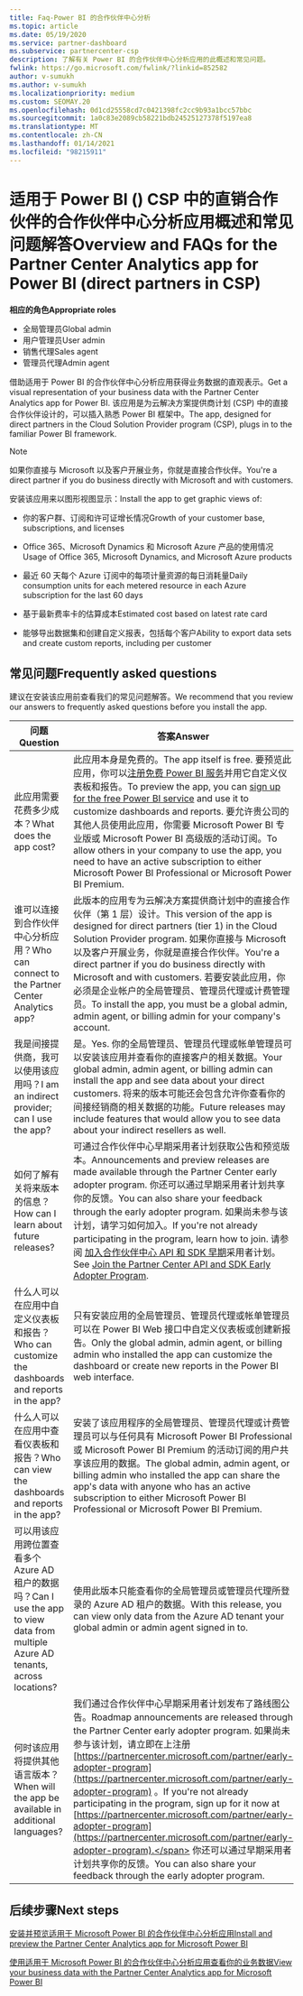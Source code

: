 ```yaml
---
title: Faq-Power BI 的合作伙伴中心分析
ms.topic: article
ms.date: 05/19/2020
ms.service: partner-dashboard
ms.subservice: partnercenter-csp
description: 了解有关 Power BI 的合作伙伴中心分析应用的此概述和常见问题。
fwlink: https://go.microsoft.com/fwlink/?linkid=852582
author: v-sumukh
ms.author: v-sumukh
ms.localizationpriority: medium
ms.custom: SEOMAY.20
ms.openlocfilehash: 0d1cd25558cd7c0421398fc2cc9b93a1bcc57bbc
ms.sourcegitcommit: 1a0c83e2089cb58221bdb24525127378f5197ea8
ms.translationtype: MT
ms.contentlocale: zh-CN
ms.lasthandoff: 01/14/2021
ms.locfileid: "98215911"
---
```

# <a name="overview-and-faqs-for-the-partner-center-analytics-app-for-power-bi-direct-partners-in-csp"></a><span data-ttu-id="92438-103">适用于 Power BI () CSP 中的直销合作伙伴的合作伙伴中心分析应用概述和常见问题解答</span><span class="sxs-lookup"><span data-stu-id="92438-103">Overview and FAQs for the Partner Center Analytics app for Power BI (direct partners in CSP)</span></span>



<span data-ttu-id="92438-104">**相应的角色**</span><span class="sxs-lookup"><span data-stu-id="92438-104">**Appropriate roles**</span></span>

- <span data-ttu-id="92438-105">全局管理员</span><span class="sxs-lookup"><span data-stu-id="92438-105">Global admin</span></span>
- <span data-ttu-id="92438-106">用户管理员</span><span class="sxs-lookup"><span data-stu-id="92438-106">User admin</span></span>
- <span data-ttu-id="92438-107">销售代理</span><span class="sxs-lookup"><span data-stu-id="92438-107">Sales agent</span></span>
- <span data-ttu-id="92438-108">管理员代理</span><span class="sxs-lookup"><span data-stu-id="92438-108">Admin agent</span></span>

<span data-ttu-id="92438-109">借助适用于 Power BI 的合作伙伴中心分析应用获得业务数据的直观表示。</span><span class="sxs-lookup"><span data-stu-id="92438-109">Get a visual representation of your business data with the Partner Center Analytics app for Power BI.</span></span> <span data-ttu-id="92438-110">该应用是为云解决方案提供商计划 (CSP) 中的直接合作伙伴设计的，可以插入熟悉 Power BI 框架中。</span><span class="sxs-lookup"><span data-stu-id="92438-110">The app, designed for direct partners in the Cloud Solution Provider program (CSP), plugs in to the familiar Power BI framework.</span></span>

> [!NOTE]  
> <span data-ttu-id="92438-111">如果你直接与 Microsoft 以及客户开展业务，你就是直接合作伙伴。</span><span class="sxs-lookup"><span data-stu-id="92438-111">You're a direct partner if you do business directly with Microsoft and with customers.</span></span>

<span data-ttu-id="92438-112">安装该应用来以图形视图显示：</span><span class="sxs-lookup"><span data-stu-id="92438-112">Install the app to get graphic views of:</span></span>

- <span data-ttu-id="92438-113">你的客户群、订阅和许可证增长情况</span><span class="sxs-lookup"><span data-stu-id="92438-113">Growth of your customer base, subscriptions, and licenses</span></span>

- <span data-ttu-id="92438-114">Office 365、Microsoft Dynamics 和 Microsoft Azure 产品的使用情况</span><span class="sxs-lookup"><span data-stu-id="92438-114">Usage of Office 365, Microsoft Dynamics, and Microsoft Azure products</span></span>

- <span data-ttu-id="92438-115">最近 60 天每个 Azure 订阅中的每项计量资源的每日消耗量</span><span class="sxs-lookup"><span data-stu-id="92438-115">Daily consumption units for each metered resource in each Azure subscription for the last 60 days</span></span>

- <span data-ttu-id="92438-116">基于最新费率卡的估算成本</span><span class="sxs-lookup"><span data-stu-id="92438-116">Estimated cost based on latest rate card</span></span>

- <span data-ttu-id="92438-117">能够导出数据集和创建自定义报表，包括每个客户</span><span class="sxs-lookup"><span data-stu-id="92438-117">Ability to export data sets and create custom reports, including per customer</span></span>

## <a name="frequently-asked-questions"></a><span data-ttu-id="92438-118">常见问题</span><span class="sxs-lookup"><span data-stu-id="92438-118">Frequently asked questions</span></span>

<span data-ttu-id="92438-119">建议在安装该应用前查看我们的常见问题解答。</span><span class="sxs-lookup"><span data-stu-id="92438-119">We recommend that you review our answers to frequently asked questions before you install the app.</span></span>

| <span data-ttu-id="92438-120">**问题**</span><span class="sxs-lookup"><span data-stu-id="92438-120">**Question**</span></span> | <span data-ttu-id="92438-121">**答案**</span><span class="sxs-lookup"><span data-stu-id="92438-121">**Answer**</span></span> |
| --- | ---------- |
| <span data-ttu-id="92438-122">此应用需要花费多少成本？</span><span class="sxs-lookup"><span data-stu-id="92438-122">What does the app cost?</span></span> | <span data-ttu-id="92438-123">此应用本身是免费的。</span><span class="sxs-lookup"><span data-stu-id="92438-123">The app itself is free.</span></span> <span data-ttu-id="92438-124">要预览此应用，你可以[注册免费 Power BI 服务](https://go.microsoft.com/fwlink/p/?linkid=845347)并用它自定义仪表板和报告。</span><span class="sxs-lookup"><span data-stu-id="92438-124">To preview the app, you can [sign up for the free Power BI service](https://go.microsoft.com/fwlink/p/?linkid=845347) and use it to customize dashboards and reports.</span></span> <span data-ttu-id="92438-125">要允许贵公司的其他人员使用此应用，你需要 Microsoft Power BI 专业版或 Microsoft Power BI 高级版的活动订阅。</span><span class="sxs-lookup"><span data-stu-id="92438-125">To allow others in your company to use the app, you need to have an active subscription to either Microsoft Power BI Professional or Microsoft Power BI Premium.</span></span> |
| <span data-ttu-id="92438-126">谁可以连接到合作伙伴中心分析应用？</span><span class="sxs-lookup"><span data-stu-id="92438-126">Who can connect to the Partner Center Analytics app?</span></span> | <span data-ttu-id="92438-127">此版本的应用专为云解决方案提供商计划中的直接合作伙伴（第 1 层）设计。</span><span class="sxs-lookup"><span data-stu-id="92438-127">This version of the app is designed for direct partners (tier 1) in the Cloud Solution Provider program.</span></span> <span data-ttu-id="92438-128">如果你直接与 Microsoft 以及客户开展业务，你就是直接合作伙伴。</span><span class="sxs-lookup"><span data-stu-id="92438-128">You're a direct partner if you do business directly with Microsoft and with customers.</span></span> <span data-ttu-id="92438-129">若要安装此应用，你必须是企业帐户的全局管理员、管理员代理或计费管理员。</span><span class="sxs-lookup"><span data-stu-id="92438-129">To install the app, you must be a global admin, admin agent, or billing admin for your company's account.</span></span> |
| <span data-ttu-id="92438-130">我是间接提供商，我可以使用该应用吗？</span><span class="sxs-lookup"><span data-stu-id="92438-130">I am an indirect provider; can I use the app?</span></span> | <span data-ttu-id="92438-131">是。</span><span class="sxs-lookup"><span data-stu-id="92438-131">Yes.</span></span> <span data-ttu-id="92438-132">你的全局管理员、管理员代理或帐单管理员可以安装该应用并查看你的直接客户的相关数据。</span><span class="sxs-lookup"><span data-stu-id="92438-132">Your global admin, admin agent, or billing admin can install the app and see data about your direct customers.</span></span> <span data-ttu-id="92438-133">将来的版本可能还会包含允许你查看你的间接经销商的相关数据的功能。</span><span class="sxs-lookup"><span data-stu-id="92438-133">Future releases may include features that would allow you to see data about your indirect resellers as well.</span></span> |
| <span data-ttu-id="92438-134">如何了解有关将来版本的信息？</span><span class="sxs-lookup"><span data-stu-id="92438-134">How can I learn about future releases?</span></span> | <span data-ttu-id="92438-135">可通过合作伙伴中心早期采用者计划获取公告和预览版本。</span><span class="sxs-lookup"><span data-stu-id="92438-135">Announcements and preview releases are made available through the Partner Center early adopter program.</span></span> <span data-ttu-id="92438-136">你还可以通过早期采用者计划共享你的反馈。</span><span class="sxs-lookup"><span data-stu-id="92438-136">You can also share your feedback through the early adopter program.</span></span> <span data-ttu-id="92438-137">如果尚未参与该计划，请学习如何加入。</span><span class="sxs-lookup"><span data-stu-id="92438-137">If you're not already participating in the program, learn how to join.</span></span> <span data-ttu-id="92438-138">请参阅 [加入合作伙伴中心 API 和 SDK 早期](/partner-center/develop/early-adopter-program)采用者计划。</span><span class="sxs-lookup"><span data-stu-id="92438-138">See [Join the Partner Center API and SDK Early Adopter Program](/partner-center/develop/early-adopter-program).</span></span>  |
| <span data-ttu-id="92438-139">什么人可以在应用中自定义仪表板和报告？</span><span class="sxs-lookup"><span data-stu-id="92438-139">Who can customize the dashboards and reports in the app?</span></span> | <span data-ttu-id="92438-140">只有安装应用的全局管理员、管理员代理或帐单管理员可以在 Power BI Web 接口中自定义仪表板或创建新报告。</span><span class="sxs-lookup"><span data-stu-id="92438-140">Only the global admin, admin agent, or billing admin who installed the app can customize the dashboard or create new reports in the Power BI web interface.</span></span> |
| <span data-ttu-id="92438-141">什么人可以在应用中查看仪表板和报告？</span><span class="sxs-lookup"><span data-stu-id="92438-141">Who can view the dashboards and reports in the app?</span></span> | <span data-ttu-id="92438-142">安装了该应用程序的全局管理员、管理员代理或计费管理员可以与任何具有 Microsoft Power BI Professional 或 Microsoft Power BI Premium 的活动订阅的用户共享该应用的数据。</span><span class="sxs-lookup"><span data-stu-id="92438-142">The global admin, admin agent, or billing admin who installed the app can share the app's data with anyone who has an active subscription to either Microsoft Power BI Professional or Microsoft Power BI Premium.</span></span> |
| <span data-ttu-id="92438-143">可以用该应用跨位置查看多个 Azure AD 租户的数据吗？</span><span class="sxs-lookup"><span data-stu-id="92438-143">Can I use the app to view data from multiple Azure AD tenants, across locations?</span></span> | <span data-ttu-id="92438-144">使用此版本只能查看你的全局管理员或管理员代理所登录的 Azure AD 租户的数据。</span><span class="sxs-lookup"><span data-stu-id="92438-144">With this release, you can view only data from the Azure AD tenant your global admin or admin agent signed in to.</span></span> | 
| <span data-ttu-id="92438-145">何时该应用将提供其他语言版本？</span><span class="sxs-lookup"><span data-stu-id="92438-145">When will the app be available in additional languages?</span></span> | <span data-ttu-id="92438-146">我们通过合作伙伴中心早期采用者计划发布了路线图公告。</span><span class="sxs-lookup"><span data-stu-id="92438-146">Roadmap announcements are released through the Partner Center early adopter program.</span></span> <span data-ttu-id="92438-147">如果尚未参与该计划，请立即在上注册 [https://partnercenter.microsoft.com/partner/early-adopter-program](https://partnercenter.microsoft.com/partner/early-adopter-program) 。</span><span class="sxs-lookup"><span data-stu-id="92438-147">If you're not already participating in the program, sign up for it now at [https://partnercenter.microsoft.com/partner/early-adopter-program](https://partnercenter.microsoft.com/partner/early-adopter-program).</span></span> <span data-ttu-id="92438-148">你还可以通过早期采用者计划共享你的反馈。</span><span class="sxs-lookup"><span data-stu-id="92438-148">You can also share your feedback through the early adopter program.</span></span> | 



## <a name="next-steps"></a><span data-ttu-id="92438-149">后续步骤</span><span class="sxs-lookup"><span data-stu-id="92438-149">Next steps</span></span>

[<span data-ttu-id="92438-150">安装并预览适用于 Microsoft Power BI 的合作伙伴中心分析应用</span><span class="sxs-lookup"><span data-stu-id="92438-150">Install and preview the Partner Center Analytics app for Microsoft Power BI</span></span>](power-bi-app-for-direct-partners-install.md)

[<span data-ttu-id="92438-151">使用适用于 Microsoft Power BI 的合作伙伴中心分析应用查看你的业务数据</span><span class="sxs-lookup"><span data-stu-id="92438-151">View your business data with the Partner Center Analytics app for Microsoft Power BI</span></span>](power-bi-app-for-direct-partners-use.md)